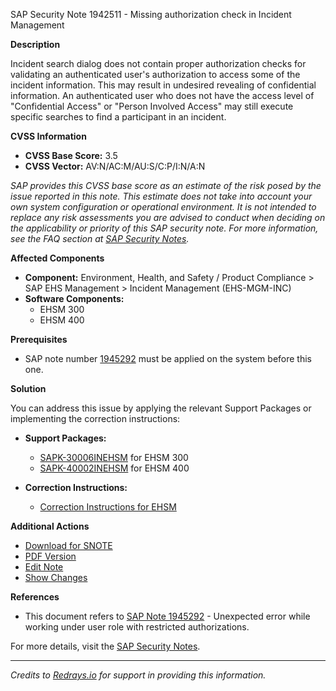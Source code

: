 SAP Security Note 1942511 - Missing authorization check in Incident Management

**Description**
  
Incident search dialog does not contain proper authorization checks for validating an authenticated user's authorization to access some of the incident information. This may result in undesired revealing of confidential information. An authenticated user who does not have the access level of "Confidential Access" or "Person Involved Access" may still execute specific searches to find a participant in an incident.

**CVSS Information**

- **CVSS Base Score:** 3.5
- **CVSS Vector:** AV:N/AC:M/AU:S/C:P/I:N/A:N

*SAP provides this CVSS base score as an estimate of the risk posed by the issue reported in this note. This estimate does not take into account your own system configuration or operational environment. It is not intended to replace any risk assessments you are advised to conduct when deciding on the applicability or priority of this SAP security note. For more information, see the FAQ section at [SAP Security Notes](https://service.sap.com/securitynotes/).*

**Affected Components**

- **Component:** Environment, Health, and Safety / Product Compliance > SAP EHS Management > Incident Management (EHS-MGM-INC)
- **Software Components:**
  - EHSM 300
  - EHSM 400

**Prerequisites**

- SAP note number [1945292](https://me.sap.com/notes/1945292) must be applied on the system before this one.

**Solution**

You can address this issue by applying the relevant Support Packages or implementing the correction instructions:

- **Support Packages:**
  - [SAPK-30006INEHSM](https://me.sap.com/supportpackage/SAPK-30006INEHSM) for EHSM 300
  - [SAPK-40002INEHSM](https://me.sap.com/supportpackage/SAPK-40002INEHSM) for EHSM 400

- **Correction Instructions:**
  - [Correction Instructions for EHSM](https://me.sap.com/corrins/0001942511/9587)

**Additional Actions**

- [Download for SNOTE](https://notesdownloads.sap.com/note/0040000011475092017)
- [PDF Version](https://userapps.support.sap.com/sap/support/sfm/notes/print/0001942511?language=en-US&token=D572A6D4D14BE7970563FB1C5632C99A)
- [Edit Note](https://me.sap.com/notes/0001942511/edit)
- [Show Changes](https://me.sap.com/notes/0001942511/compare)

**References**

- This document refers to [SAP Note 1945292](https://me.sap.com/notes/1945292) - Unexpected error while working under user role with restricted authorizations.

For more details, visit the [SAP Security Notes](https://me.sap.com/notes/1942511).

---

*Credits to [Redrays.io](https://redrays.io) for support in providing this information.*
